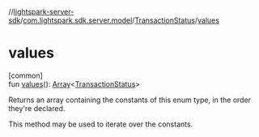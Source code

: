 //[lightspark-server-sdk](../../../index.md)/[com.lightspark.sdk.server.model](../index.md)/[TransactionStatus](index.md)/[values](values.md)

# values

[common]\
fun [values](values.md)(): [Array](https://kotlinlang.org/api/latest/jvm/stdlib/kotlin/-array/index.html)&lt;[TransactionStatus](index.md)&gt;

Returns an array containing the constants of this enum type, in the order they're declared.

This method may be used to iterate over the constants.
